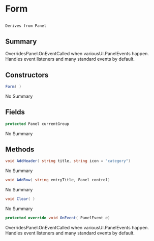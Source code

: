 # Form

## 
```c#
Derives from Panel
```

## Summary

OverridesPanel.OnEventCalled when variousUI.PanelEvents happen. Handles event listeners and many standard events by default.
## Constructors

```c#
Form( ) 
```
No Summary
## Fields

```c#
protected Panel currentGroup
```
No Summary
## Methods

```c#
void AddHeader( string title, string icon = "category") 
```
No Summary
```c#
void AddRow( string entryTitle, Panel control) 
```
No Summary
```c#
void Clear( ) 
```
No Summary
```c#
protected override void OnEvent( PanelEvent e) 
```
OverridesPanel.OnEventCalled when variousUI.PanelEvents happen. Handles event listeners and many standard events by default.
